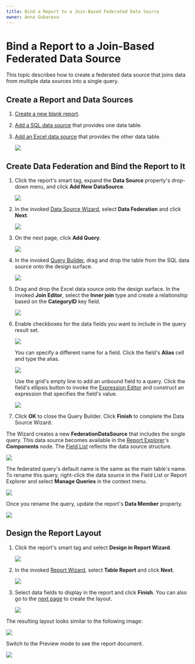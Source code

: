 ```yaml
---
title: Bind a Report to a Join-Based Federated Data Source
owner: Anna Gubareva
---
```

# Bind a Report to a Join-Based Federated Data Source

This topic describes how to create a federated data source that joins data from multiple data sources into a single query.

## Create a Report and Data Sources

1. [Create a new blank report](../../../../articles/report-designer/report-designer-for-winforms/report-designer-tools/report-wizard/blank-report.md).

2. [Add a SQL data source](../../../../articles/report-designer/report-designer-for-winforms/bind-to-data/bind-a-report-to-a-database.md) that provides one data table.

3. [Add an Excel data source](../../../../articles/report-designer/report-designer-for-winforms/bind-to-data/bind-a-report-to-an-excel-workbook.md) that provides the other data table.

    ![](../../../../images/eurd-federated-datasource-excel-datasource.png)

## Create Data Federation and Bind the Report to It

1. Click the report's smart tag, expand the **Data Source** property's drop-down menu, and click **Add New DataSource**.

    ![](../../../../images/eurd-add-federated-datasource.png)

2. In the invoked [Data Source Wizard](../../../../articles/report-designer/report-designer-for-winforms/report-designer-tools/data-source-wizard.md), select **Data Federation** and click **Next**.

    ![](../../../../images/eurd-data-federation-wizard.png)

3. On the next page, click **Add Query**.

    ![](../../../../images/eurd-data-federation-wizard-add-query.png)

4. In the invoked [Query Builder](../../../../articles/report-designer/report-designer-for-winforms/report-designer-tools/query-builder.md), drag and drop the table from the SQL data source onto the design surface.

    ![](../../../../images/eurd-data-federation-query-builder-drop-table.png)

5. Drag and drop the Excel data source onto the design surface. In the invoked **Join Editor**, select the **Inner join** type and create a relationship based on the **CategoryID** key field.

    ![](../../../../images/eurd-data-federation-query-builder-join-tables.png)

6. Enable checkboxes for the data fields you want to include in the query result set.

    ![](../../../../images/eurd-data-federation-query-builder-select-fields.png)

    You can specify a different name for a field. Click the field's **Alias** cell and type the alias.

    ![](../../../../images/eurd-data-federation-query-builder-specify-alias.png)

    Use the grid's empty line to add an unbound field to a query. Click the field's ellipsis button to invoke the [Expression Editor](../use-expressions.md) and construct an expression that specifies the field's value.

    ![](../../../../images/eurd-data-federation-query-builder-construct-expression.png)

7. Click **OK** to close the Query Builder. Click **Finish** to complete the Data Source Wizard.
 
The Wizard creates a new **FederationDataSource** that includes the single query. This data source becomes available in the [Report Explorer](../../../../articles/report-designer/report-designer-for-winforms/report-designer-tools/ui-panels/report-explorer.md)'s **Components** node. The [Field List](../../../../articles/report-designer/report-designer-for-winforms/report-designer-tools/ui-panels/field-list.md) reflects the data source structure.

![](../../../../images/eurd-data-federation-data-source-structure.png)

The federated query's default name is the same as the main table's name. To rename this query, right-click the data source in the Field List or Report Explorer and select **Manage Queries** in the context menu.

![](../../../../images/eurd-data-federation-rename-query.png)

Once you rename the query, update the report's **Data Member** property.

![](../../../../images/eurd-data-federation-report-data-source-property.png)

## Design the Report Layout

1. Click the report's smart tag and select **Design in Report Wizard**.

    ![](../../../../images/eurd-data-federation-design-in-report-wizard.png)

2. In the invoked [Report Wizard](../../../../articles/report-designer/report-designer-for-winforms/report-designer-tools/report-wizard.md), select **Table Report** and click **Next**.

    ![](../../../../images/eurd-data-federation-report-wizard-table-report.png)

3. Select data fields to display in the report and click **Finish**. You can also go to the [next page](../../../../articles/report-designer/report-designer-for-winforms/report-designer-tools/report-wizard/table-report/add-grouping-levels.md) to create the layout.

    ![](../../../../images/eurd-data-federation-report-wizard-select-fields.png)

The resulting layout looks similar to the following image:

![](../../../../images/eurd-data-federation-report-layout-result.png)

Switch to the Preview mode to see the report document.

![](../../../../images/eurd-data-federation-report-document-result.png)
